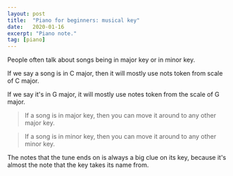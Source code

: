 ```yaml
---
layout: post
title:  "Piano for beginners: musical key"
date:   2020-01-16
excerpt: "Piano note."
tag: [piano]
---
```


People often talk about songs being in major key or in minor key. 

If we say a song is in C major, then it will mostly use nots token from scale of C major.

If we say it's in G major, it will mostly use notes token from the scale of G major.

> If a song is in major key, then you can move it around to any other major key.

> If a song is in minor key, then you can move it around to any other minor key.

The notes that the tune ends on is always a big clue on its key, because it's almost the note that the key takes its name from.